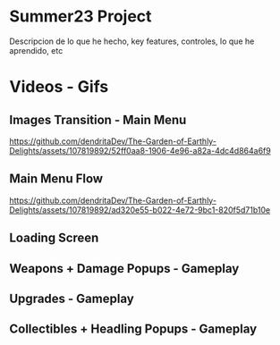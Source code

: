 # Summer23 Project
Descripcion de lo que he hecho, key features, controles, lo que he aprendido, etc


# Videos - Gifs
## Images Transition - Main Menu
https://github.com/dendritaDev/The-Garden-of-Earthly-Delights/assets/107819892/52ff0aa8-1906-4e96-a82a-4dc4d864a6f9

## Main Menu Flow
https://github.com/dendritaDev/The-Garden-of-Earthly-Delights/assets/107819892/ad320e55-b022-4e72-9bc1-820f5d71b10e

## Loading Screen

## Weapons + Damage Popups - Gameplay

## Upgrades - Gameplay

## Collectibles + Headling Popups - Gameplay
